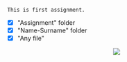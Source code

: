 ` This is first assignment.  `
- [x] "Assignment" folder
- [x] "Name-Surname" folder
- [x] "Any file"

 <p align="center">
<img src="img.png">
</p>

